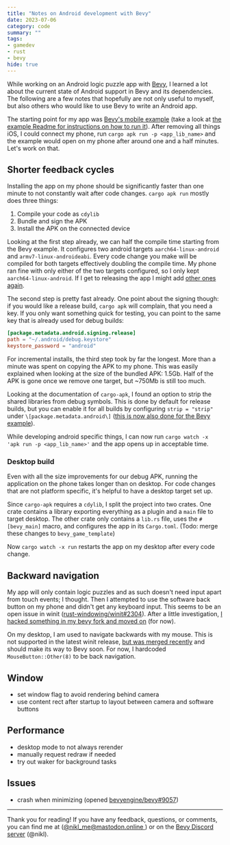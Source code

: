 ```yaml
---
title: "Notes on Android development with Bevy"
date: 2023-07-06
category: code
summary: ""
tags:
- gamedev
- rust
- bevy
hide: true
---
```


While working on an Android logic puzzle app with [Bevy], I learned a lot about the current state of Android support in Bevy and its dependencies. The following are a few notes that hopefully are not only useful to myself, but also others who would like to use Bevy to write an Android app.

The starting point for my app was [Bevy's mobile example][mobile_example] (take a look at [the example Readme for instructions on how to run it][mobile_example_readme]). After removing all things iOS, I could connect my phone, run `cargo apk run -p <app_lib_name>` and the example would open on my phone after around one and a half minutes. Let's work on that. 

## Shorter feedback cycles

Installing the app on my phone should be significantly faster than one minute to not constantly wait after code changes. `cargo apk run` mostly does three things:
1. Compile your code as `cdylib`
2. Bundle and sign the APK
3. Install the APK on the connected device

Looking at the first step already, we can half the compile time starting from the Bevy example. It configures two android targets `aarch64-linux-android` and `armv7-linux-androideabi`. Every code change you make will be compiled for both targets effectively doubling the compile time. My phone ran fine with only either of the two targets configured, so I only kept `aarch64-linux-android`. If I get to releasing the app I might add [other ones again](https://doc.rust-lang.org/nightly/rustc/platform-support/android.html#building-the-target).

The second step is pretty fast already. One point about the signing though: if you would like a release build, `cargo apk` will complain, that you need a key. If you only want something quick for testing, you can point to the same key that is already used for debug builds:
```toml
[package.metadata.android.signing.release]
path = "~/.android/debug.keystore"
keystore_password = "android"
```

For incremental installs, the third step took by far the longest. More than a minute was spent on copying the APK to my phone. This was easily explained when looking at the size of the bundled APK: 1.5Gb. Half of the APK is gone once we remove one target, but ~750Mb is still too much.

Looking at the documentation of `cargo-apk`, I found an option to strip the shared libraries from debug symbols. This is done by default for release builds, but you can enable it for all builds by configuring `strip = "strip"` under `\[package.metadata.android\]` ([this is now also done for the Bevy example][bevyengine/bevy#8932]).

While developing android specific things, I can now run `cargo watch -x 'apk run -p <app_lib_name>'` and the app opens up in acceptable time.

### Desktop build

Even with all the size improvements for our debug APK, running the application on the phone takes longer than on desktop. For code changes that are not platform specific, it's helpful to have a desktop target set up.

Since `cargo-apk` requires a `cdylib`, I split the project into two crates. One crate contains a library exporting everything as a plugin and a `main` file to target desktop. The other crate only contains a `lib.rs` file, uses the `#[bevy_main]` macro, and configures the app in its `Cargo.toml`. (Todo: merge these changes to `bevy_game_template`)

Now `cargo watch -x run` restarts the app on my desktop after every code change.

## Backward navigation

My app will only contain logic puzzles and as such doesn't need input apart from touch events; I thought. Then I attempted to use the software back button on my phone and didn't get any keyboard input. This seems to be an open issue in winit ([rust-windowing/winit#2304]). After a little investigation, [I hacked something in my bevy fork and moved on][back_button_hack] (for now).

On my desktop, I am used to navigate backwards with my mouse. This is not supported in the latest winit release, [but was merged recently][rust-windowing/winit#2770] and should make its way to Bevy soon. For now, I hardcoded `MouseButton::Other(8)` to be back navigation.

## Window

- set window flag to avoid rendering behind camera
- use content rect after startup to layout between camera and software buttons

## Performance

- desktop mode to not always rerender
- manually request redraw if needed
- try out waker for background tasks

## Issues

- crash when minimizing (opened [bevyengine/bevy#9057])
---

Thank you for reading! If you have any feedback, questions, or comments, you can find me at ([@nikl_me@mastodon.online ][mastodon]) or on the [Bevy Discord server][bevy_discord] (@nikl).

[bevy]: https://bevyengine.org/
[mastodon]: https://mastodon.online/@nikl_me
[bevy_discord]: https://discord.gg/bevy
[bevyengine/bevy#9057]: https://github.com/bevyengine/bevy/issues/9057
[bevyengine/bevy#8932]: https://github.com/bevyengine/bevy/pull/8932
[rust-windowing/winit#2304]: https://github.com/rust-windowing/winit/issues/2304
[back_button_hack]: https://github.com/bevyengine/bevy/compare/main...NiklasEi:bevy:brain_games#diff-d689ab1249f088846da55ac1f42cec0404a4bee7d788b197c36e16a170752bd7
[rust-windowing/winit#2770]: https://github.com/rust-windowing/winit/pull/2770
[mobile_example]: https://github.com/bevyengine/bevy/tree/main/examples/mobile
[mobile_example_readme]: https://github.com/bevyengine/bevy/blob/main/examples/README.md#android